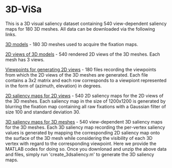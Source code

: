 # 3D-ViSa
This is a 3D visual saliency dataset containing 540 view-dependent saliency maps for 180 3D meshes. All data can be downloaded via the following links.

[3D models](https://drive.google.com/file/d/1EDrzJaQQs6_oDR2GyMXUFMceOdSj3gn9/view?usp=sharing) - 180 3D meshes used to acquire the fixation maps.

[2D views of 3D models](https://drive.google.com/file/d/1ZrvMnEIJ-yVzKKQZe7nksV4nraDP8JT8/view?usp=share_link) - 540 rendered 2D views of the 3D meshes. Each mesh has 3 views.

[Viewpoints for generating 2D views](https://drive.google.com/file/d/1FI19eqOlXFyELG9N9nC1vKQMKzRQU2sP/view?usp=sharing) - 180 files recording the viewpoints from which the 2D views of the 3D meshes are generated. Each file contains a 3x2 matrix and each row corresponds to a viewpiont represented in the form of (azimuth, elevation) in degrees.

[2D saliency maps for 2D views](https://drive.google.com/file/d/1IYPmHzV7RMVVuDL2OcuA5ag7cCfp8a1H/view?usp=sharing) - 540 2D saliency maps for the 2D views of the 3D meshes. Each saliency map in the size of 1200x1200 is generated by blurring the fixation map containing all raw fixations with a Gaussian filter of size 100 and standard deviation 30.

[3D saliency maps for 3D meshes](https://drive.google.com/file/d/1SphvQhkxwM7ok6vNVeH--ii7z_gP6XdI/view?usp=sharing) - 540 view-dependent 3D saliency maps for the 3D meshes. Each 3D saliency map recording the per-vertex saliency values is generated by mapping the corresponding 2D saliency map onto the surface of the 3D mesh while considering the visibility of each 3D vertex with regard to the corresponding viewpoint. Here we provide the MATLAB codes for doing so. Once you downlonad and unzip the above data and files, simply run 'create_3dsaliency.m' to generate the 3D saliency maps.   
